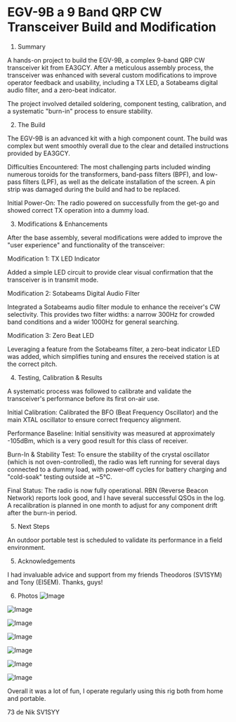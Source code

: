 # EGV-9B a 9 Band QRP CW Transceiver Build and Modification

1. Summary

A hands-on project to build the EGV-9B, a complex 9-band QRP CW transceiver kit from EA3GCY. After a meticulous assembly process, the transceiver was enhanced with several custom modifications to improve operator feedback and usability, including a TX LED, a Sotabeams digital audio filter, and a zero-beat indicator.

The project involved detailed soldering, component testing, calibration, and a systematic "burn-in" process to ensure stability.

2. The Build

The EGV-9B is an advanced kit with a high component count. The build was complex but went smoothly overall due to the clear and detailed instructions provided by EA3GCY.

Difficulties Encountered: The most challenging parts included winding numerous toroids for the transformers, band-pass filters (BPF), and low-pass filters (LPF), as well as the delicate installation of the screen. A pin strip was damaged during the build and had to be replaced.

Initial Power-On: The radio powered on successfully from the get-go and showed correct TX operation into a dummy load.

3. Modifications & Enhancements

After the base assembly, several modifications were added to improve the "user experience" and functionality of the transceiver:

Modification 1: TX LED Indicator

Added a simple LED circuit to provide clear visual confirmation that the transceiver is in transmit mode.

Modification 2: Sotabeams Digital Audio Filter

Integrated a Sotabeams audio filter module to enhance the receiver's CW selectivity. This provides two filter widths: a narrow 300Hz for crowded band conditions and a wider 1000Hz for general searching.

Modification 3: Zero Beat LED

Leveraging a feature from the Sotabeams filter, a zero-beat indicator LED was added, which simplifies tuning and ensures the received station is at the correct pitch.

4. Testing, Calibration & Results

A systematic process was followed to calibrate and validate the transceiver's performance before its first on-air use.

Initial Calibration: Calibrated the BFO (Beat Frequency Oscillator) and the main XTAL oscillator to ensure correct frequency alignment.

Performance Baseline: Initial sensitivity was measured at approximately -105dBm, which is a very good result for this class of receiver.

Burn-In & Stability Test: To ensure the stability of the crystal oscillator (which is not oven-controlled), the radio was left running for several days connected to a dummy load, with power-off cycles for battery charging and "cold-soak" testing outside at ~5°C.

Final Status: The radio is now fully operational. RBN (Reverse Beacon Network) reports look good, and I have several successful QSOs in the log. A recalibration is planned in one month to adjust for any component drift after the burn-in period.

5. Next Steps

An outdoor portable test is scheduled to validate its performance in a field environment.

5. Acknowledgements

I had invaluable advice and support from my friends Theodoros (SV1SYM) and Tony (EI5EM). Thanks, guys!

6. Photos
![Image](https://github.com/user-attachments/assets/64d2cd1d-6308-4679-99df-9fd5a1e28074)

![Image](https://github.com/user-attachments/assets/47208bc0-0500-441e-b393-c59a0785c205)

![Image](https://github.com/user-attachments/assets/baf608ae-8856-4c3e-bb01-e891d9c8bdfd)

![Image](https://github.com/user-attachments/assets/3e82bb7d-bad6-47fa-8ecf-5d1249c936a9)

![Image](https://github.com/user-attachments/assets/50724d69-c5b3-46fb-9f51-178bdafd7e82)

![Image](https://github.com/user-attachments/assets/7999d70b-d5b0-4f88-a052-ad5389ae24f0)

![Image](https://github.com/user-attachments/assets/afc0e1e7-c2b7-483d-af1f-f7ee1c563118)

Overall it was a lot of fun, I operate regularly using this rig both from home and portable.

73 de Nik SV1SYY
